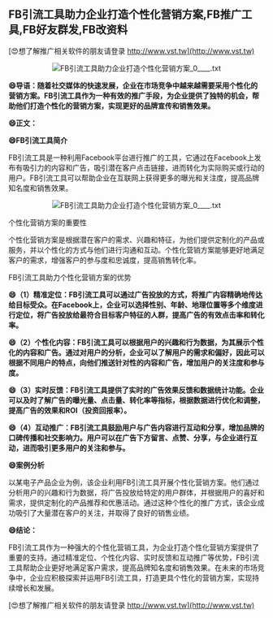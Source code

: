 ## **FB引流工具助力企业打造个性化营销方案,FB推广工具,FB好友群发,FB改资料**

[😍想了解推广相关软件的朋友请登录 http://www.vst.tw](http://www.vst.tw)

 <center><img src="https://vst.tw/MP4/tuiguang/png/0.png" alt="FB引流工具助力企业打造个性化营销方案_0____.txt"></center>

**😄导语：随着社交媒体的快速发展，企业在市场竞争中越来越需要采用个性化的营销方案。FB引流工具作为一种有效的推广手段，为企业提供了独特的机会，帮助他们打造个性化的营销方案，实现更好的品牌宣传和销售效果。**

**😄正文：**

**😄FB引流工具简介**

FB引流工具是一种利用Facebook平台进行推广的工具，它通过在Facebook上发布有吸引力的内容和广告，吸引潜在客户点击链接，进而转化为实际购买或行动的用户。FB引流工具可以帮助企业在互联网上获得更多的曝光和关注度，提高品牌知名度和销售效果。

 <center><img src="https://vst.tw/MP4/tuiguang/png/7.png" alt="FB引流工具助力企业打造个性化营销方案_0____.txt"></center>

个性化营销方案的重要性

个性化营销方案是根据潜在客户的需求、兴趣和特征，为他们提供定制化的产品或服务，并以个性化的方式与他们进行沟通和互动。个性化营销方案能够更好地满足客户的需求，增强客户的参与度和忠诚度，提高销售转化率。

FB引流工具助力个性化营销方案的优势

**😄（1）精准定位：FB引流工具可以通过广告投放的方式，将推广内容精确地传达给目标受众。在Facebook上，企业可以选择性别、年龄、地理位置等多个维度进行定位，将广告投放给最符合目标客户特征的人群，提高广告的有效点击率和转化率。**

**😄（2）个性化内容：FB引流工具可以根据用户的兴趣和行为数据，为其展示个性化的内容和广告。通过对用户的分析，企业可以了解用户的需求和偏好，因此可以根据不同用户的特点，向他们推送针对性的内容和广告，增加用户的关注度和参与度。**

**😄（3）实时反馈：FB引流工具提供了实时的广告效果反馈和数据统计功能。企业可以及时了解广告的曝光量、点击量、转化率等指标，根据数据进行优化和调整，提高广告的效果和ROI（投资回报率）。**

**😄（4）互动推广：FB引流工具鼓励用户与广告内容进行互动和分享，增加品牌的口碑传播和社交影响力。用户可以在广告下方留言、点赞、分享，与企业进行互动，进而吸引更多用户的关注和参与。**

**😄案例分析**

以某电子产品企业为例，该企业利用FB引流工具开展个性化营销方案。他们通过分析用户的兴趣和行为数据，将广告投放给特定的用户群体，并根据用户的喜好和需求，提供定制化的产品推荐和优惠活动。通过这种个性化的推广方式，该企业成功吸引了大量潜在客户的关注，并取得了良好的销售业绩。

**😄结论：**

FB引流工具作为一种强大的个性化营销工具，为企业打造个性化营销方案提供了重要的支持。通过精准定位、个性化内容、实时反馈和互动推广等优势，FB引流工具帮助企业更好地满足客户需求，提高品牌知名度和销售效果。在未来的市场竞争中，企业应积极探索并运用FB引流工具，打造更具个性化的营销方案，实现持续增长和发展。

[😍想了解推广相关软件的朋友请登录 http://www.vst.tw](http://www.vst.tw)



